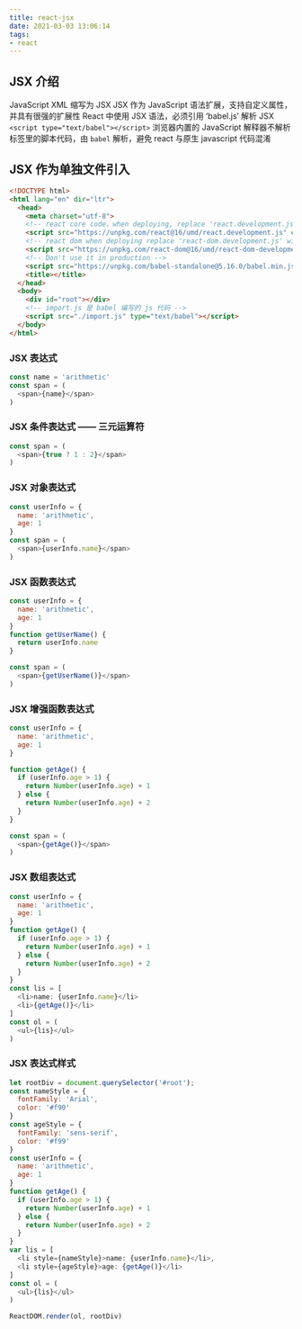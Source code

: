 ```yaml
---
title: react-jsx
date: 2021-03-03 13:06:14
tags:
- react
---
```


## JSX 介绍
JavaScript XML 缩写为 JSX
JSX 作为 JavaScript 语法扩展，支持自定义属性，并具有很强的扩展性
React 中使用 JSX 语法，必须引用 ‘babel.js’ 解析 JSX
`<script type="text/babel"></script>` 浏览器内置的 JavaScript 解释器不解析标签里的脚本代码，由 `babel` 解析，避免 react 与原生 javascript 代码混淆

<!-- more -->

## JSX 作为单独文件引入
```html
<!DOCTYPE html>
<html lang="en" dir="ltr">
  <head>
    <meta charset="utf-8">
    <!-- react core code，when deploying, replace 'react.development.js' with 'react.production.min.js' -->
    <script src="https://unpkg.com/react@16/umd/react.development.js" charset="utf-8"></script>
    <!-- react dom when deploying replace 'react-dom.development.js' with 'react-dom.production.min.js' -->
    <script src="https://unpkg.com/react-dom@16/umd/react-dom-development.js" charset="utf-8"></script>
    <!-- Don't use it in production -->
    <script src="https://unpkg.com/babel-standalone@5.16.0/babel.min.js" charset="utf-8"></script>
    <title></title>
  </head>
  <body>
    <div id="root"></div>
    <!-- import.js 是 babel 编写的 js 代码 -->
    <script src="./import.js" type="text/babel"></script>
  </body>
</html>
```

### JSX 表达式
```javaScript
const name = 'arithmetic'
const span = (
  <span>{name}</span>
)
```

### JSX 条件表达式 —— 三元运算符
```javascript
const span = (
  <span>{true ? 1 : 2}</span>
)
```
### JSX 对象表达式
```javascript
const userInfo = {
  name: 'arithmetic',
  age: 1
}
const span = (
  <span>{userInfo.name}</span>
)
```
### JSX 函数表达式
```javaScript
const userInfo = {
  name: 'arithmetic',
  age: 1
}
function getUserName() {
  return userInfo.name
}

const span = (
  <span>{getUserName()}</span>
)
```
### JSX 增强函数表达式
```javascript
const userInfo = {
  name: 'arithmetic',
  age: 1
}

function getAge() {
  if (userInfo.age > 1) {
    return Number(userInfo.age) + 1
  } else {
    return Number(userInfo.age) + 2
  }
}

const span = (
  <span>{getAge()}</span>
)
```
### JSX 数组表达式
```javascript
const userInfo = {
  name: 'arithmetic',
  age: 1
}
function getAge() {
  if (userInfo.age > 1) {
    return Number(userInfo.age) + 1
  } else {
    return Number(userInfo.age) + 2
  }
}
const lis = [
  <li>name: {userInfo.name}</li>
  <li>{getAge()}</li>
]
const ol = (
  <ul>{lis}</ul>
)
```
### JSX 表达式样式
```javascript
let rootDiv = document.querySelector('#root');
const nameStyle = {
  fontFamily: 'Arial',
  color: '#f90'
}
const ageStyle = {
  fontFamily: 'sens-serif',
  color: '#f99'
}
const userInfo = {
  name: 'arithmetic',
  age: 1
}
function getAge() {
  if (userInfo.age > 1) {
    return Number(userInfo.age) + 1
  } else {
    return Number(userInfo.age) + 2
  }
}
var lis = [
  <li style={nameStyle}>name: {userInfo.name}</li>,
  <li style={ageStyle}>age: {getAge()}</li>
]
const ol = (
  <ul>{lis}</ul>
)

ReactDOM.render(ol, rootDiv)
```
